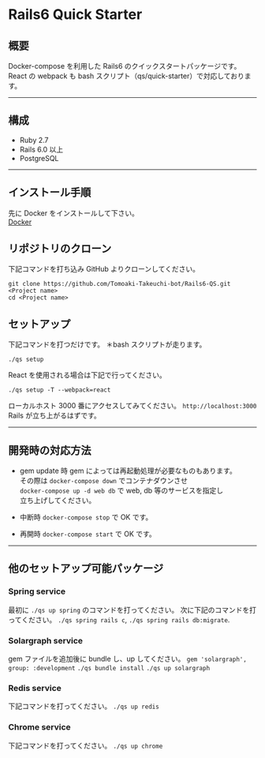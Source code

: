 # Rails6 Quick Starter

## 概要

Docker-compose を利用した Rails6 のクイックスタートパッケージです。<br>
React の webpack も bash スクリプト（qs/quick-starter）で対応しております。

---

## 構成

- Ruby 2.7
- Rails 6.0 以上
- PostgreSQL

---

## インストール手順

先に Docker をインストールして下さい。<br>
[Docker](https://docs.docker.com/install/)

## リポジトリのクローン

下記コマンドを打ち込み GitHub よりクローンしてください。

```
git clone https://github.com/Tomoaki-Takeuchi-bot/Rails6-QS.git <Project name>
cd <Project name>
```

## セットアップ

下記コマンドを打つだけです。
＊bash スクリプトが走ります。

```
./qs setup
```

React を使用される場合は下記で行ってください。

```
./qs setup -T --webpack=react
```

ローカルホスト 3000 番にアクセスしてみてください。
`http://localhost:3000`
Rails が立ち上がるはずです。

---

## 開発時の対応方法

- gem update 時
  gem によっては再起動処理が必要なものもあります。<br>
  その際は `docker-compose down` でコンテナダウンさせ<br>
  `docker-compose up -d web db` で web, db 等のサービスを指定し<br>
  立ち上げしてください。

- 中断時
  `docker-compose stop` で OK です。

- 再開時
  `docker-compose start` で OK です。

---

## 他のセットアップ可能パッケージ

### Spring service

最初に `./qs up spring` のコマンドを打ってください。
次に下記のコマンドを打ってください。
`./qs spring rails c`, `./qs spring rails db:migrate`.

### Solargraph service

gem ファイルを追加後に bundle し、up してください。
`gem 'solargraph', group: :development`
`./qs bundle install`
`./qs up solargraph`

### Redis service

下記コマンドを打ってください。
`./qs up redis`

### Chrome service

下記コマンドを打ってください。
`./qs up chrome`
